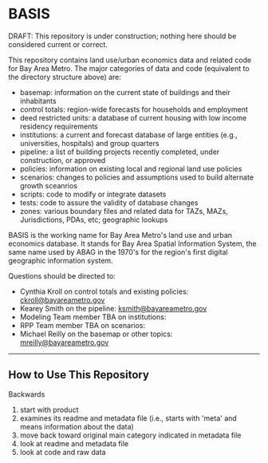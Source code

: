 # BASIS


DRAFT: This repository is under construction; nothing here should be considered current or correct.

This repository contains land use/urban economics data and related code for Bay Area Metro. The major categories of data and code (equivalent to the directory structure above) are:

* basemap: information on the current state of buildings and their inhabitants
* control totals: region-wide forecasts for households and employment
* deed restricted units: a database of current housing with low income residency requirements
* institutions: a current and forecast database of large entities (e.g., universities, hospitals) and group quarters
* pipeline: a list of building projects recently completed, under construction, or approved
* policies: information on existing local and regional land use policies
* scenarios: changes to policies and assumptions used to build alternate growth sceanrios
* scripts: code to modify or integrate datasets
* tests: code to assure the validity of database changes
* zones: various boundary files and related data for TAZs, MAZs, Jurisdictions, PDAs, etc; geographic lookups

BASIS is the working name for Bay Area Metro's land use and urban economics database. It stands for Bay Area Spatial Information System, the same name used by ABAG in the 1970's for the region's first digital geographic information system.

Questions should be directed to:
* Cynthia Kroll on control totals and existing policies: ckroll@bayareametro.gov
* Kearey Smith on the pipeline: ksmith@bayareametro.gov
* Modeling Team member TBA on institutions:
* RPP Team member TBA on scenarios:
* Michael Reilly on the basemap or other topics: mreilly@bayareametro.gov

--------------
## How to Use This Repository

Backwards
1) start with product 
2) examines its readme and metadata file (i.e., starts with 'meta' and means information about the data)
3) move back toward original main category indicated in metadata file
4) look at readme and metadata file
5) look at code and raw data
